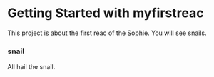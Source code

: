 # Getting Started with myfirstreac

This project is about the first reac of the Sophie.
You will see snails. 

### snail

All hail the snail.